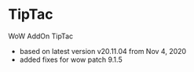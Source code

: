 # TipTac
WoW AddOn TipTac

* based on latest version v20.11.04 from Nov 4, 2020
* added fixes for wow patch 9.1.5
